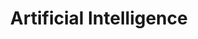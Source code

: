 ---
layout: list
type: category
title: Artificial Intelligence
slug: ai
sidebar: true
order: 2
description: >
  Posts related to Artificial Intelligence AI
---